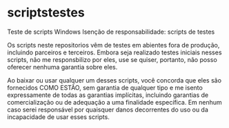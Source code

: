 # scriptstestes
Teste de scripts Windows
Isenção de responsabilidade: scripts de testes


Os scripts neste repositorios vêm de testes em abientes fora de produção, incluindo parceiros e terceiros. Embora seja realizado testes iniciais nesses scripts, não me responsbilizo por eles, use se quiser, portanto, não posso oferecer nenhuma garantia sobre eles.

Ao baixar ou usar qualquer um desses scripts, você concorda que eles são fornecidos COMO ESTÃO, sem garantia de qualquer tipo e me isento expressamente de todas as garantias implícitas, incluindo garantias de comercialização ou de adequação a uma finalidade específica. Em nenhum caso serei responsável por quaisquer danos decorrentes do uso ou da incapacidade de usar esses scripts.
